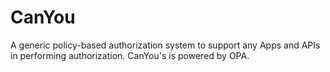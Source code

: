 # CanYou
A generic policy-based authorization system to support any Apps and APIs in performing authorization. CanYou's is powered by OPA.
